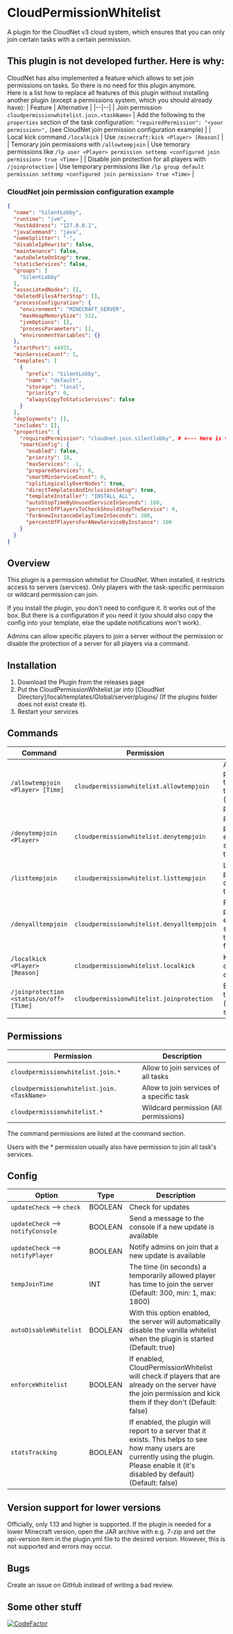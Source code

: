 # CloudPermissionWhitelist
A plugin for the CloudNet v3 cloud system, which ensures that you can only join certain tasks with a certain permission.

## This plugin is not developed further. Here is why:
CloudNet has also implemented a feature which allows to set join permissions on tasks. So there is no need for this plugin anymore.  
Here is a list how to replace all features of this plugin without installing another plugin (except a permissions system, which you should already have):
| Feature | Alternative |
|--|--|
| Join permission `cloudpermissionwhitelist.join.<taskName>` | Add the following to the `properties` section of the task configuration: `"requiredPermission": "<your permission>",` (see CloudNet join permission configuration example) |
| Local kick command `/localkick` | Use `/minecraft:kick <Player> [Reason]` |
| Temorary join permissions with `/allowtempjoin` | Use temorary permissions like `/lp user <Player> permission settemp <configured join permission> true <Time>` |
| Disable join protection for all players with `/joinprotection` | Use temporary permissions like `/lp group default permission settemp <configured join permission> true <Time>` |

### CloudNet join permission configuration example
```json
{
  "name": "SilentLobby",
  "runtime": "jvm",
  "hostAddress": "127.0.0.1",
  "javaCommand": "java",
  "nameSplitter": "-",
  "disableIpRewrite": false,
  "maintenance": false,
  "autoDeleteOnStop": true,
  "staticServices": false,
  "groups": [
    "SilentLobby"
  ],
  "associatedNodes": [],
  "deletedFilesAfterStop": [],
  "processConfiguration": {
    "environment": "MINECRAFT_SERVER",
    "maxHeapMemorySize": 512,
    "jvmOptions": [],
    "processParameters": [],
    "environmentVariables": {}
  },
  "startPort": 44955,
  "minServiceCount": 1,
  "templates": [
    {
      "prefix": "SilentLobby",
      "name": "default",
      "storage": "local",
      "priority": 0,
      "alwaysCopyToStaticServices": false
    }
  ],
  "deployments": [],
  "includes": [],
  "properties": {
    "requiredPermission": "cloudnet.join.silentlobby", # <--- Here is the join permission
    "smartConfig": {
      "enabled": false,
      "priority": 10,
      "maxServices": -1,
      "preparedServices": 0,
      "smartMinServiceCount": 0,
      "splitLogicallyOverNodes": true,
      "directTemplatesAndInclusionsSetup": true,
      "templateInstaller": "INSTALL_ALL",
      "autoStopTimeByUnusedServiceInSeconds": 180,
      "percentOfPlayersToCheckShouldStopTheService": 0,
      "forAnewInstanceDelayTimeInSeconds": 300,
      "percentOfPlayersForANewServiceByInstance": 100
    }
  }
}
```

## Overview
This plugin is a permission whitelist for CloudNet. When installed, it restricts access to servers (services). Only players with the task-specific permission or wildcard permission can join.
  
If you install the plugin, you don't need to configure it. It works out of the box. But there is a configuration if you need it (you should also copy the config into your template, else the update notifications won't work).
  
Admins can allow specific players to join a server without the permission or disable the protection of a server for all players via a command.
## Installation
1. Download the Plugin from the releases page
2. Put the CloudPermissionWhitelist.jar into [CloudNet Directory]/local/templates/Global/server/plugins/ (If the plugins folder does not exist create it).
3. Restart your services
## Commands
| Command | Permission | Description |
|--|--|--|
| `/allowtempjoin <Player> [Time]` | `cloudpermissionwhitelist.allowtempjoin` | Allows a player to join the server temporarily (time p = permanent) |
| `/denytempjoin <Player>` | `cloudpermissionwhitelist.denytempjoin` | Recalls the permission to enter the server temporarily |
| `/listtempjoin` | `cloudpermissionwhitelist.listtempjoin` | Lists all players that can join temporary |
| `/denyalltempjoin` | `cloudpermissionwhitelist.denyalltempjoin` | Recalls the permission to enter the server temporarily for all players |
| `/localkick <Player> [Reason]` | `cloudpermissionwhitelist.localkick` | Kick a player only from the current server |
| `/joinprotection <status/on/off> [Time]` | `cloudpermissionwhitelist.joinprotection` | Enable/disable the whitelist (optional for a specific time) |
## Permissions
| Permission | Description |
|--|--|
| `cloudpermissionwhitelist.join.*` | Allow to join services of all tasks |
| `cloudpermissionwhitelist.join.<TaskName>` | Allow to join services of a specific task |
| `cloudpermissionwhitelist.*` | Wildcard permission (All permissions) |

The command permissions are listed at the command section.

Users with the * permission usually also have permission to join all task's services.
## Config
| Option | Type | Description |
|--|--|--|
| `updateCheck` --> `check` | BOOLEAN | Check for updates |
| `updateCheck` --> `notifyConsole` | BOOLEAN | Send a message to the console if a new update is available |
| `updateCheck` --> `notifyPlayer` | BOOLEAN | Notify admins on join that a new update is available |
| `tempJoinTime` | INT | The time (in seconds) a temporarily allowed player has time to join the server (Default: 300, min: 1, max: 1800) |
| `autoDisableWhitelist` | BOOLEAN | With this option enabled, the server will automatically disable the vanilla whitelist when the plugin is started (Default: true) |
| `enforceWhitelist` | BOOLEAN | If enabled, CloudPermissionWhitelist will check if players that are already on the server have the join permission and kick them if they don't (Default: false)  |
| `statsTracking` | BOOLEAN | If enabled, the plugin will report to a server that it exists. This helps to see how many users are currently using the plugin. Please enable it (it's disabled by default) (Default: false) |
## Version support for lower versions
Officially, only 1.13 and higher is supported.
If the plugin is needed for a lower Minecraft version, open the JAR archive with e.g. 7-zip and set the api-version item in the plugin.yml file to the desired version. However, this is not supported and errors may occur.
## Bugs
Create an issue on GitHub instead of writing a bad review.
## Some other stuff
[![CodeFactor](https://www.codefactor.io/repository/github/jandie1505/cloudpermissionwhitelist/badge)](https://www.codefactor.io/repository/github/jandie1505/cloudpermissionwhitelist)
